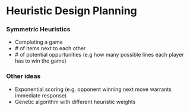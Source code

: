 # Heuristic Design Planning

### Symmetric Heuristics
- Completing a game
- \# of items next to each other
- \# of potential oppurtunities (e.g how many possible lines each player has to win the game)


### Other ideas
- Exponential scoring (e.g. opponent winning next move warrants immediate response)
- Genetic algorithm with different heuristic weights